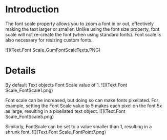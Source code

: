 # Introduction

The font scale property allows you to zoom a font in or out, effectively making the text larger or smaller.  Unlike using the font size property, font scale will not re-create the font (when using standard fonts).  Font scale is also necessary for resizing custom fonts.

![](Text.Font Scale_GumFontScaleTexts.PNG)

# Details

By default Text objects Font Scale value of 1.
![](Text.Font Scale_FontScale1.png)

Font scale can be increased, but doing so can make fonts pixellated. For example, setting the Font Scale value to 5 makes each pixel on the font 5x as large, resulting in a pixellated text object.
![](Text.Font Scale_FontScale5.png)

Similarly, FontScale can be set to a value smaller than 1, resulting in a shrunk font. 
![](Text.Font Scale_FontPoint7.png)